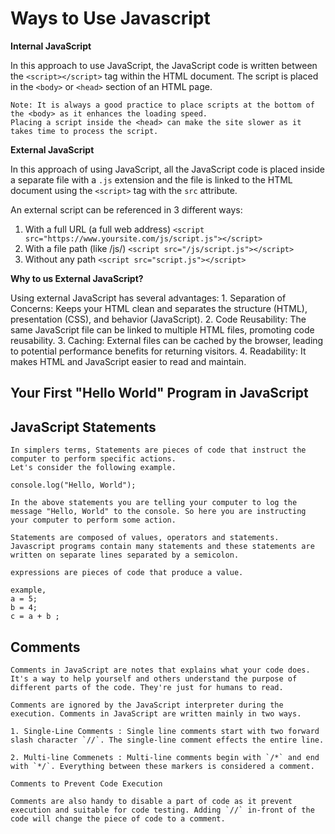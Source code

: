 # Ways to Use Javascript
    
**Internal JavaScript**

In this approach to use JavaScript, the JavaScript code is  written between the `<script></script>` tag within the HTML document. The script is placed in the `<body>` or `<head>` section of an HTML page.

    Note: It is always a good practice to place scripts at the bottom of the <body> as it enhances the loading speed. 
    Placing a script inside the <head> can make the site slower as it takes time to process the script.
    
**External JavaScript**

In this approach of using JavaScript, all the JavaScript code is placed inside a separate file with a `.js` extension and the file is linked to the HTML document using the `<script>` tag with the `src` attribute.

An external script can be referenced in 3 different ways:
1. With a full URL (a full web address) 
   ```<script src="https://www.yoursite.com/js/script.js"></script>```
2. With a file path (like /js/)
   ```<script src="/js/script.js"></script>```
3. Without any path
   ```<script src="script.js"></script>```
    
**Why to us External JavaScript?**

Using external JavaScript has several advantages:
        1. Separation of Concerns: Keeps your HTML clean and separates the structure (HTML), presentation (CSS), and behavior          (JavaScript).
        2. Code Reusability: The same JavaScript file can be linked to multiple HTML files, promoting code reusability.
        3. Caching: External files can be cached by the browser, leading to potential performance benefits for returning visitors.
        4. Readability: It makes HTML and JavaScript easier to read and maintain.

## Your First "Hello World" Program in JavaScript

## JavaScript Statements 
    In simplers terms, Statements are pieces of code that instruct the computer to perform specific actions.
    Let's consider the following example.

    console.log("Hello, World");

    In the above statements you are telling your computer to log the message "Hello, World" to the console. So here you are instructing your computer to perform some action. 

    Statements are composed of values, operators and statements. Javascript programs contain many statements and these statements are written on separate lines separated by a semicolon.

    expressions are pieces of code that produce a value.

    example, 
    a = 5;
    b = 4;
    c = a + b ;  

## Comments 

    Comments in JavaScript are notes that explains what your code does. It's a way to help yourself and others understand the purpose of different parts of the code. They're just for humans to read. 
    
    Comments are ignored by the JavaScript interpreter during the execution. Comments in JavaScript are written mainly in two ways.

    1. Single-Line Comments : Single line comments start with two forward slash character `//`. The single-line comment effects the entire line.

    2. Multi-line Commenets : Multi-line comments begin with `/*` and end with `*/`. Everything between these markers is considered a comment.

    Comments to Prevent Code Execution

    Comments are also handy to disable a part of code as it prevent execution and suitable for code testing. Adding `//` in-front of the code will change the piece of code to a comment.

    



